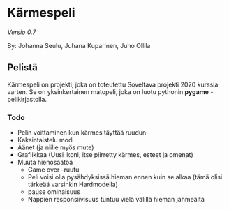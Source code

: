 # Kärmespeli
_Versio 0.7_

By: Johanna Seulu, Juhana Kuparinen, Juho Ollila

## Pelistä

Kärmespeli on projekti, joka on toteutettu Soveltava projekti 2020 kurssia varten.
Se on yksinkertainen matopeli, joka on luotu pythonin __pygame__ -pelikirjastolla.

### Todo

* Pelin voittaminen kun kärmes täyttää ruudun
* Kaksintaistelu modi
* Äänet (ja niille myös mute)
* Grafiikkaa (Uusi ikoni, itse piirretty kärmes, esteet ja omenat)
* Muuta hienosäätöä
    * Game over -ruutu
    * Peli voisi olla pysähdyksissä hieman ennen kuin se alkaa
    (tämä olisi tärkeää varsinkin Hardmodella)
    * pause ominaisuus
    * Nappien responsiivisuus tuntuu vielä välillä hieman jähmeältä